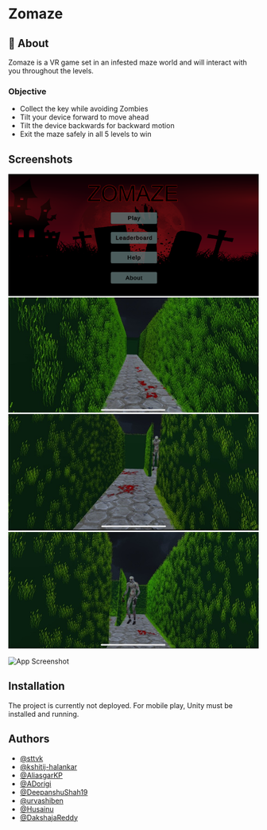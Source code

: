 # Zomaze

## 🚀 About

Zomaze is a VR game set in an infested maze world and will interact with you throughout the levels.

### Objective

- Collect the key while avoiding Zombies
- Tilt your device forward to move ahead
- Tilt the device backwards for backward motion
- Exit the maze safely in all 5 levels to win

## Screenshots

![](screenshots/Pic1.png)
![](screenshots/Pic2.jpg)
![](screenshots/Pic3.jpg)
![](screenshots/Pic4.jpg)

![App Screenshot](https://via.placeholder.com/468x300?text=App+Screenshot+Here)

## Installation

The project is currently not deployed. For mobile play, Unity must be installed and running.

## Authors

- [@sttvk](https://github.com/sttvk)
- [@kshitij-halankar](https://github.com/kshitij-halankar)
- [@AliasgarKP](https://github.com/AliasgarKP)
- [@ADorigi](https://github.com/ADorigi)
- [@DeepanshuShah19](https://github.com/DeepanshuShah19)
- [@urvashiben](https://github.com/urvashiben)
- [@Husainu](https://github.com/Husainu)
- [@DakshajaReddy](https://github.com/DakshajaReddy)

